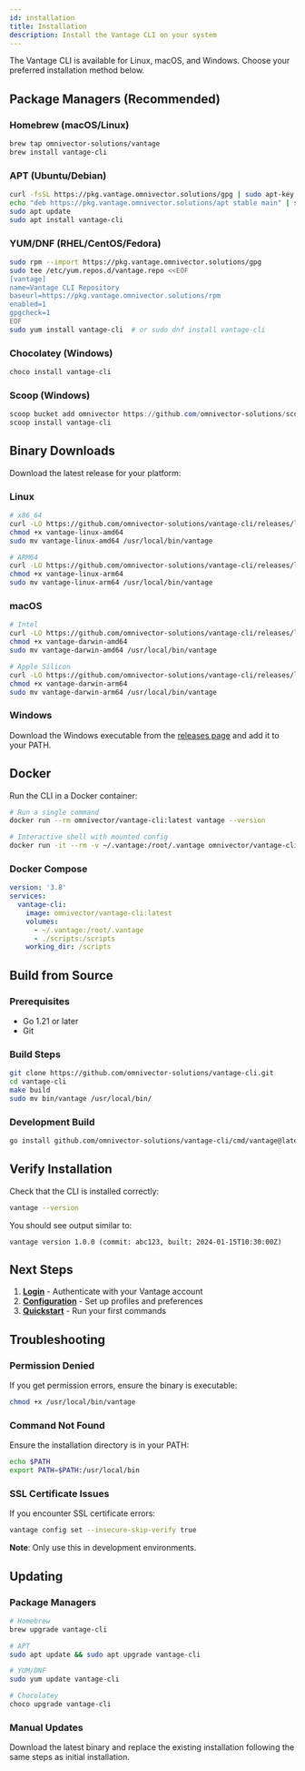 ```yaml
---
id: installation
title: Installation
description: Install the Vantage CLI on your system
---
```


The Vantage CLI is available for Linux, macOS, and Windows. Choose your preferred installation method below.

## Package Managers (Recommended)

### Homebrew (macOS/Linux)

```bash
brew tap omnivector-solutions/vantage
brew install vantage-cli
```

### APT (Ubuntu/Debian)

```bash
curl -fsSL https://pkg.vantage.omnivector.solutions/gpg | sudo apt-key add -
echo "deb https://pkg.vantage.omnivector.solutions/apt stable main" | sudo tee /etc/apt/sources.list.d/vantage.list
sudo apt update
sudo apt install vantage-cli
```

### YUM/DNF (RHEL/CentOS/Fedora)

```bash
sudo rpm --import https://pkg.vantage.omnivector.solutions/gpg
sudo tee /etc/yum.repos.d/vantage.repo <<EOF
[vantage]
name=Vantage CLI Repository
baseurl=https://pkg.vantage.omnivector.solutions/rpm
enabled=1
gpgcheck=1
EOF
sudo yum install vantage-cli  # or sudo dnf install vantage-cli
```

### Chocolatey (Windows)

```powershell
choco install vantage-cli
```

### Scoop (Windows)

```powershell
scoop bucket add omnivector https://github.com/omnivector-solutions/scoop-bucket
scoop install vantage-cli
```

## Binary Downloads

Download the latest release for your platform:

### Linux

```bash
# x86_64
curl -LO https://github.com/omnivector-solutions/vantage-cli/releases/latest/download/vantage-linux-amd64
chmod +x vantage-linux-amd64
sudo mv vantage-linux-amd64 /usr/local/bin/vantage

# ARM64
curl -LO https://github.com/omnivector-solutions/vantage-cli/releases/latest/download/vantage-linux-arm64
chmod +x vantage-linux-arm64
sudo mv vantage-linux-arm64 /usr/local/bin/vantage
```

### macOS

```bash
# Intel
curl -LO https://github.com/omnivector-solutions/vantage-cli/releases/latest/download/vantage-darwin-amd64
chmod +x vantage-darwin-amd64
sudo mv vantage-darwin-amd64 /usr/local/bin/vantage

# Apple Silicon
curl -LO https://github.com/omnivector-solutions/vantage-cli/releases/latest/download/vantage-darwin-arm64
chmod +x vantage-darwin-arm64
sudo mv vantage-darwin-arm64 /usr/local/bin/vantage
```

### Windows

Download the Windows executable from the [releases page](https://github.com/omnivector-solutions/vantage-cli/releases/latest) and add it to your PATH.

## Docker

Run the CLI in a Docker container:

```bash
# Run a single command
docker run --rm omnivector/vantage-cli:latest vantage --version

# Interactive shell with mounted config
docker run -it --rm -v ~/.vantage:/root/.vantage omnivector/vantage-cli:latest sh
```

### Docker Compose

```yaml
version: '3.8'
services:
  vantage-cli:
    image: omnivector/vantage-cli:latest
    volumes:
      - ~/.vantage:/root/.vantage
      - ./scripts:/scripts
    working_dir: /scripts
```

## Build from Source

### Prerequisites

- Go 1.21 or later
- Git

### Build Steps

```bash
git clone https://github.com/omnivector-solutions/vantage-cli.git
cd vantage-cli
make build
sudo mv bin/vantage /usr/local/bin/
```

### Development Build

```bash
go install github.com/omnivector-solutions/vantage-cli/cmd/vantage@latest
```

## Verify Installation

Check that the CLI is installed correctly:

```bash
vantage --version
```

You should see output similar to:

```text
vantage version 1.0.0 (commit: abc123, built: 2024-01-15T10:30:00Z)
```

## Next Steps

1. **[Login](/cli/login)** - Authenticate with your Vantage account
2. **[Configuration](/cli/configuration)** - Set up profiles and preferences
3. **[Quickstart](/cli/quickstart)** - Run your first commands

## Troubleshooting

### Permission Denied

If you get permission errors, ensure the binary is executable:

```bash
chmod +x /usr/local/bin/vantage
```

### Command Not Found

Ensure the installation directory is in your PATH:

```bash
echo $PATH
export PATH=$PATH:/usr/local/bin
```

### SSL Certificate Issues

If you encounter SSL certificate errors:

```bash
vantage config set --insecure-skip-verify true
```

**Note**: Only use this in development environments.

## Updating

### Package Managers

```bash
# Homebrew
brew upgrade vantage-cli

# APT
sudo apt update && sudo apt upgrade vantage-cli

# YUM/DNF
sudo yum update vantage-cli

# Chocolatey
choco upgrade vantage-cli
```

### Manual Updates

Download the latest binary and replace the existing installation following the same steps as initial installation.
